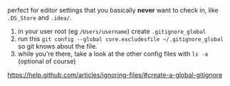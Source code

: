 perfect for editor settings that you basically **never** want to check in, like `.DS_Store` and `.idea/`.

1. in your user root (eg `/Users/username`) create `.gitignore_global`
2. run this `git config --global core.excludesfile ~/.gitignore_global` so git knows about the file.
3. while you're there, take a look at the other config files with `ls -a` (optional of course)

https://help.github.com/articles/ignoring-files/#create-a-global-gitignore
